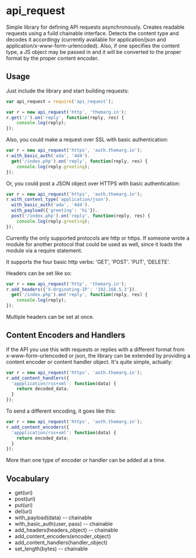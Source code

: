 api_request
===========

Simple library for defining API requests asynchronously. Creates readable requests using a fuild chainable interface. Detects the content type and decodes it accordingy (currently available for application/json and application/x-www-form-urlencoded). Also, if one specifies the content type, a JS object may be passed in and it will be converted to the proper format by the proper content encoder.

Usage
-----

Just include the library and start building requests:

```js
var api_request = require('api_request');

var r = new api_request('http', 'themarg.in');
r.get('/').on('reply', function(reply, res) {
    console.log(reply);
});
```

Also, you could make a request over SSL with basic authentication:

```js
var r = new api_request('https', 'auth.themarg.in');
r.with_basic_auth('ada', '4d4').
  get('/index.php').on('reply', function(reply, res) {
    console.log(reply.greeting);
});
```

Or, you could post a JSON object over HTTPS with basic authentication:

```js
var r = new api_request('https', 'auth.themarg.in');
r.with_content_type('application/json').
  with_basic_auth('ada', '4d4').
  with_payload({'greeting': 'hi'}).
  post('/index.php').on('reply', function(reply, res) {
    console.log(reply.greeting);
});
```

Currently the only supported protocols are http or https. If someone wrote a module for another protocol that could be used as well, since it loads the module via a require statement.

It supports the four basic http verbs: 'GET', 'POST'. 'PUT', 'DELETE'.

Headers can be set like so:

```js
var r = new api_request('http', 'themarg.in');
r.add_headers({'X-Orginating-IP': '192.168.5.3'}).
  get('/index.php').on('reply', function(reply, res) {
    console.log(reply);
});
```

Multiple headers can be set at once.

Content Encoders and Handlers
-----------------------------

If the API you use this with requests or replies with a different format from x-www-form-urlencoded or json, the library can be extended by providing a content encoder or content handler object. It's quite simple, actually:

```js
var r = new api_request('https', 'auth.themarg.in');
r.add_content_handlers({
  'appplication/rss+xml': function(data) {
    return decoded_data;
  }
});
```

To send a different encoding, it goes like this:

```js
var r = new api_request('https', 'auth.themarg.in');
r.add_content_encoders({
  'appplication/rss+xml': function(data) {
    return encoded_data;
  }
});
```

More than one type of encoder or handler can be added at a time.

Vocabulary
----------

* get(uri)
* post(uri)
* put(uri)
* del(uri)
* with_payload(data) -- chainable
* with_basic_auth(user, pass) -- chainable
* add_headers(headers_object) -- chainable
* add_content_encoders(encoder_object)
* add_content_handlers(handler_object)
* set_length(bytes) -- chainable
